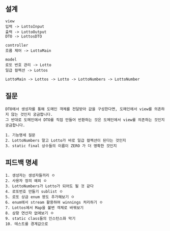 ## 설계

    view
    입력 -> LottoInput
    출력 -> LottoOutput
    DTO -> LottosDTO

    controller
    흐름 제어 -> LottoMain

    model
    로또 번호 관리 -> Lotto
    일급 컬렉션 -> Lottos

    LottoMain -> Lottos -> Lotto -> LottoNumbers -> LottoNumber

## 질문

    
    DTO에서 생성자를 통해 도메인 객체를 전달받아 값을 구성한다면, 도메인에서 view를 의존하지 않는 것인지 궁금합니다.
    그 반대로 도메인에서 DTO를 직접 만들어 반환하는 것은 도메인에서 view를 의존하는 것인지 궁금합니다.

    1. 기능명세 질문
    2. LottoNumbers 말고 Lotto가 바로 일급 컬렉션이 된다는 것인지
    3. static final 상수들의 이름이 ZERO 가 더 명확한 것인지

## 피드백 명세

    1. 생성자는 생성자들끼리 ㅇ
    2. 사용자 정의 예외 ㅇ
    3. LottoNumbers가 Lotto가 되어도 될 것 같다
    4. 로또번호 만들기 sublist ㅇ
    5. 로또 상금 enum 꽝도 추가해보기 ㅇ
    6. enum에서 stream 활용하여 winnings 처리하기 ㅇ
    7. Lottos에서 Map을 불변 객체로 바꿔보기
    8. 삼항 연산자 없애보기 ㅇ
    9. static class들의 인스턴스화 막기
    10. 테스트를 경계값으로
